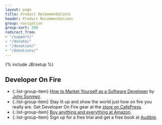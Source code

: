 ```yaml
---
layout: page
title: Product Recommendations
header: Product Recommendations
group: navigation
group-sort: 300
redirect_from:
- "/support/"
- "/donate/"
- "/donation/"
- "/donations/"
---
```

{% include JB/setup %}

## Developer On Fire

* {:.list-group-item} [How to Market Yourself as a Software Developer](http://developeronfire.simpleprogrammer.zaxaa.com/s/18903784138608) by [John Sonmez](/podcast/episode-001-john-sonmez-simple-programmer).
* {:.list-group-item} Stay lit up and show the world just how on fire you really are.  Get Developer On Fire gear at the [store on CafePress](https://www.cafepress.com/developeronfire).
* {:.list-group-item} [Buy anything and everything at Amazon](https://www.amazon.com/?tag=devonfir-20).
* {:.list-group-item} Sign up for a free trial and get a free book at [Audible](http://www.audibletrial.com/developeronfire).
